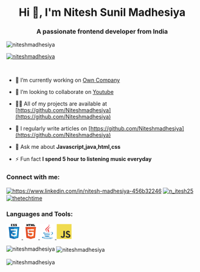 <h1 align="center">Hi 👋, I'm Nitesh Sunil Madhesiya</h1>
<h3 align="center">A passionate frontend developer from India</h3>

<p align="left"> <img src="https://komarev.com/ghpvc/?username=niteshmadhesiya&label=Profile%20views&color=0e75b6&style=flat" alt="niteshmadhesiya" /> </p>

<p align="left"> <a href="https://github.com/ryo-ma/github-profile-trophy"><img src="https://github-profile-trophy.vercel.app/?username=niteshmadhesiya" alt="niteshmadhesiya" /></a> </p>

<p align="left"> <a href="https://twitter.com/" target="blank"><img src="https://img.shields.io/twitter/follow/?logo=twitter&style=for-the-badge" alt="" /></a> </p>

- 🔭 I’m currently working on [Own Company](https://github.com/Niteshmadhesiya)

- 👯 I’m looking to collaborate on [Youtube](https://github.com/Niteshmadhesiya)

- 👨‍💻 All of my projects are available at [https://github.com/Niteshmadhesiya](https://github.com/Niteshmadhesiya)

- 📝 I regularly write articles on [https://github.com/Niteshmadhesiya](https://github.com/Niteshmadhesiya)

- 💬 Ask me about **Javascript,java,html,css**

- ⚡ Fun fact **I spend 5 hour to listening music everyday**

<h3 align="left">Connect with me:</h3>
<p align="left">
<a href="https://linkedin.com/in/https://www.linkedin.com/in/nitesh-madhesiya-456b32246" target="blank"><img align="center" src="https://raw.githubusercontent.com/rahuldkjain/github-profile-readme-generator/master/src/images/icons/Social/linked-in-alt.svg" alt="https://www.linkedin.com/in/nitesh-madhesiya-456b32246" height="30" width="40" /></a>
<a href="https://instagram.com/n_itesh25" target="blank"><img align="center" src="https://raw.githubusercontent.com/rahuldkjain/github-profile-readme-generator/master/src/images/icons/Social/instagram.svg" alt="n_itesh25" height="30" width="40" /></a>
<a href="https://www.youtube.com/c/thetechtime" target="blank"><img align="center" src="https://raw.githubusercontent.com/rahuldkjain/github-profile-readme-generator/master/src/images/icons/Social/youtube.svg" alt="thetechtime" height="30" width="40" /></a>
</p>

<h3 align="left">Languages and Tools:</h3>
<p align="left"> <a href="https://www.w3schools.com/css/" target="_blank" rel="noreferrer"> <img src="https://raw.githubusercontent.com/devicons/devicon/master/icons/css3/css3-original-wordmark.svg" alt="css3" width="40" height="40"/> </a> <a href="https://www.w3.org/html/" target="_blank" rel="noreferrer"> <img src="https://raw.githubusercontent.com/devicons/devicon/master/icons/html5/html5-original-wordmark.svg" alt="html5" width="40" height="40"/> </a> <a href="https://www.java.com" target="_blank" rel="noreferrer"> <img src="https://raw.githubusercontent.com/devicons/devicon/master/icons/java/java-original.svg" alt="java" width="40" height="40"/> </a> <a href="https://developer.mozilla.org/en-US/docs/Web/JavaScript" target="_blank" rel="noreferrer"> <img src="https://raw.githubusercontent.com/devicons/devicon/master/icons/javascript/javascript-original.svg" alt="javascript" width="40" height="40"/> </a> </p>

<p><img align="left" src="https://github-readme-stats.vercel.app/api/top-langs?username=niteshmadhesiya&show_icons=true&locale=en&layout=compact" alt="niteshmadhesiya" /></p>

<p>&nbsp;<img align="center" src="https://github-readme-stats.vercel.app/api?username=niteshmadhesiya&show_icons=true&locale=en" alt="niteshmadhesiya" /></p>

<p><img align="center" src="https://github-readme-streak-stats.herokuapp.com/?user=niteshmadhesiya&" alt="niteshmadhesiya" /></p>
